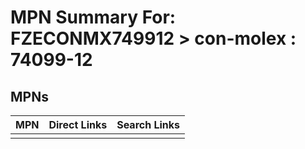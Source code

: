 



# MPN Summary For: FZECONMX749912 > con-molex : 74099-12

## MPNs
  

|MPN|Direct Links|Search Links|
| :--- | :--- | :--- |
||||
